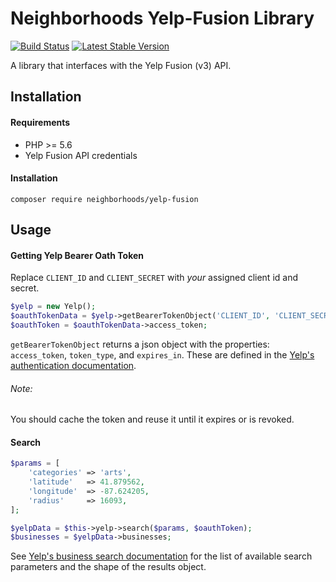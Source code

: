 # Neighborhoods Yelp-Fusion Library

[![Build Status](https://travis-ci.org/neighborhoods/Yelp-Fusion.svg?branch=master)](https://travis-ci.org/neighborhoods/Yelp-Fusion) [![Latest Stable Version](https://poser.pugx.org/neighborhoods/yelp-fusion/version)](https://packagist.org/packages/neighborhoods/yelp-fusion)

A library that interfaces with the Yelp Fusion (v3) API.

## Installation

#### Requirements
* PHP >= 5.6
* Yelp Fusion API credentials

#### Installation

`composer require neighborhoods/yelp-fusion`

## Usage

#### Getting Yelp Bearer Oath Token

Replace `CLIENT_ID` and `CLIENT_SECRET` with _your_ assigned client id and secret.

```php
$yelp = new Yelp();
$oauthTokenData = $yelp->getBearerTokenObject('CLIENT_ID', 'CLIENT_SECRET');
$oauthToken = $oauthTokenData->access_token;
```

`getBearerTokenObject` returns a json object with the properties: `access_token`, `token_type`, and `expires_in`. These are defined in the [Yelp's authentication documentation](https://www.yelp.com/developers/documentation/v3/authentication).

###### Note:

You should cache the token and reuse it until it expires or is revoked.
 
#### Search

```php
$params = [
    'categories' => 'arts',
    'latitude'   => 41.879562,
    'longitude'  => -87.624205,
    'radius'     => 16093,
];

$yelpData = $this->yelp->search($params, $oauthToken);
$businesses = $yelpData->businesses;
```

See [Yelp's business search documentation](https://www.yelp.com/developers/documentation/v3/business_search) for the list of available search parameters and the shape of the results object.